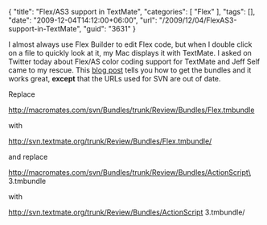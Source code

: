{
	"title": "Flex/AS3 support in TextMate",
	"categories": [
		"Flex"
	],
	"tags": [],
	"date": "2009-12-04T14:12:00+06:00",
	"url": "/2009/12/04/FlexAS3-support-in-TextMate",
	"guid": "3631"
}

I almost always use Flex Builder to edit Flex code, but when I double click on a file to quickly look at it, my Mac displays it with TextMate. I asked on Twitter today about Flex/AS color coding support for TextMate and Jeff Self came to my rescue. This <a href="http://mswallace.com/2007/07/30/installing-as3-and-flex-bundle-for-textmate/">blog post</a> tells you how to get the bundles and it works great, <b>except</b> that the URLs used for SVN are out of date. 

Replace

http://macromates.com/svn/Bundles/trunk/Review/Bundles/Flex.tmbundle

with

http://svn.textmate.org/trunk/Review/Bundles/Flex.tmbundle/

and replace

http://macromates.com/svn/Bundles/trunk/Review/Bundles/ActionScript\ 3.tmbundle

with

http://svn.textmate.org/trunk/Review/Bundles/ActionScript 3.tmbundle/